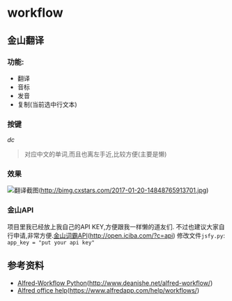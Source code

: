 # workflow
## 金山翻译
### **功能:**
* 翻译
* 音标
* 发音
* 复制(当前选中行文本)

### 按键
*dc*
> 对应中文的单词,而且也离左手近,比较方便(主要是懒)

### 效果
![翻译截图]()(http://bimg.cxstars.com/2017-01-20-14848765913701.jpg)

### 金山API
项目里我已经放上我自己的API KEY,方便跟我一样懒的道友们.
不过也建议大家自行申请,非常方便.[金山词霸API]()(http://open.iciba.com/?c=api)
修改文件`jsfy.py`:
`app_key = "put your api key"`

## 参考资料
* [Alfred-Workflow Python]()(http://www.deanishe.net/alfred-workflow/)
* [Alfred office help]()(https://www.alfredapp.com/help/workflows/)


